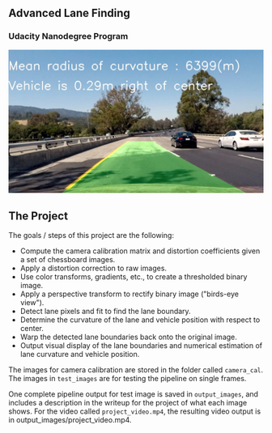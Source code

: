 ## Advanced Lane Finding
### Udacity Nanodegree Program

![Lanes Image](./output_images/warp_back_test4.jpg)


The Project
---

The goals / steps of this project are the following:

* Compute the camera calibration matrix and distortion coefficients given a set of chessboard images.
* Apply a distortion correction to raw images.
* Use color transforms, gradients, etc., to create a thresholded binary image.
* Apply a perspective transform to rectify binary image ("birds-eye view").
* Detect lane pixels and fit to find the lane boundary.
* Determine the curvature of the lane and vehicle position with respect to center.
* Warp the detected lane boundaries back onto the original image.
* Output visual display of the lane boundaries and numerical estimation of lane curvature and vehicle position.

The images for camera calibration are stored in the folder called `camera_cal`.  The images in `test_images` are for testing the pipeline on single frames.   

One complete pipeline output for test image is saved in `output_images`, and includes a description in the writeup for the project of what each image shows.    For the video called `project_video.mp4`, the resulting video output is in output_images/project_video.mp4.  
